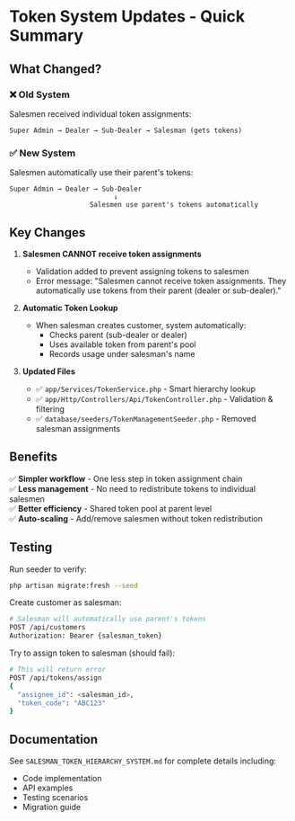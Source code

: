 # Token System Updates - Quick Summary

## What Changed?

### ❌ Old System
Salesmen received individual token assignments:
```
Super Admin → Dealer → Sub-Dealer → Salesman (gets tokens)
```

### ✅ New System  
Salesmen automatically use their parent's tokens:
```
Super Admin → Dealer → Sub-Dealer
                          ↓
                    Salesmen use parent's tokens automatically
```

## Key Changes

1. **Salesmen CANNOT receive token assignments**
   - Validation added to prevent assigning tokens to salesmen
   - Error message: "Salesmen cannot receive token assignments. They automatically use tokens from their parent (dealer or sub-dealer)."

2. **Automatic Token Lookup**
   - When salesman creates customer, system automatically:
     - Checks parent (sub-dealer or dealer)
     - Uses available token from parent's pool
     - Records usage under salesman's name

3. **Updated Files**
   - ✅ `app/Services/TokenService.php` - Smart hierarchy lookup
   - ✅ `app/Http/Controllers/Api/TokenController.php` - Validation & filtering
   - ✅ `database/seeders/TokenManagementSeeder.php` - Removed salesman assignments

## Benefits

✅ **Simpler workflow** - One less step in token assignment chain  
✅ **Less management** - No need to redistribute tokens to individual salesmen  
✅ **Better efficiency** - Shared token pool at parent level  
✅ **Auto-scaling** - Add/remove salesmen without token redistribution  

## Testing

Run seeder to verify:
```bash
php artisan migrate:fresh --seed
```

Create customer as salesman:
```bash
# Salesman will automatically use parent's tokens
POST /api/customers
Authorization: Bearer {salesman_token}
```

Try to assign token to salesman (should fail):
```bash
# This will return error
POST /api/tokens/assign
{
  "assignee_id": <salesman_id>,
  "token_code": "ABC123"
}
```

## Documentation

See `SALESMAN_TOKEN_HIERARCHY_SYSTEM.md` for complete details including:
- Code implementation
- API examples
- Testing scenarios
- Migration guide

